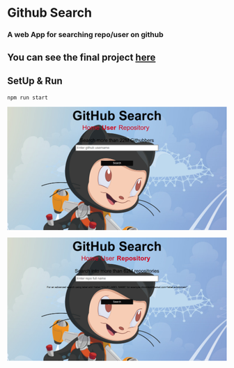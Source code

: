 # Github Search

### A web App for searching repo/user on github

## You can see the final project [here](https://git-search-fc542.firebaseapp.com/)

## SetUp & Run

```
npm run start
```

![Alt text](/screenshots/user.png?raw=true "Find your friends and their repos")

![Alt text](/screenshots/repo.png?raw=true "Find open issues of repositories")

